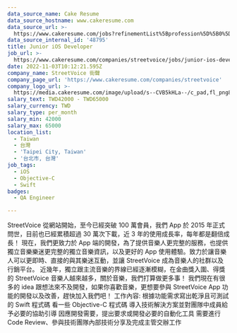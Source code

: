 ```yaml
---
data_source_name: Cake Resume
data_source_hostname: www.cakeresume.com
data_source_url: >-
  https://www.cakeresume.com/jobs?refinementList%5Bprofession%5D%5B0%5D=engineering_qa-engineer&refinementList%5Bsalary_type%5D=per_month&refinementList%5Bsalary_currency%5D=TWD&range%5Bsalary_range%5D%5Bmax%5D=600000
data_source_internal_id: '48795'
title: Junior iOS Developer
job_url: >-
  https://www.cakeresume.com/companies/streetvoice/jobs/junior-ios-developer-c6063e
date: 2022-11-03T10:12:21.595Z
company_name: StreetVoice 街聲
company_page_url: 'https://www.cakeresume.com/companies/streetvoice'
company_logo_url: >-
  https://media.cakeresume.com/image/upload/s--CVB5kHLa--/c_pad,fl_png8,h_200,w_200/v1570079491/usk1morkgo3c5dgqbtnq.png
salary_text: TWD42000 - TWD65000
salary_currency: TWD
salary_type: per_month
salary_min: 42000
salary_max: 65000
location_list:
  - Taiwan
  - 台灣
  - 'Taipei City, Taiwan'
  - '台北市, 台灣'
job_tags:
  - iOS
  - Objective-C
  - Swift
badges:
  - QA Engineer

---
```


StreetVoice 從網站開始，至今已經突破 100 萬會員，我們 App 於 2015 年正式問世，目前也已經累積超過 30 萬次下載，近 3 年的使用成長率，每年都是翻倍成長！ 現在，我們更致力於 App 端的開發，為了提供音樂人更完整的服務，也提供獨立音樂樂迷更完整的獨立音樂資訊，以及更好的 App 使用體驗。致力於讓音樂人可以更即時、直接的與其樂迷互動，並讓 StreetVoice 成為音樂人的社群以及行銷平台。 近幾年，獨立跟主流音樂的界線已經逐漸模糊，在金曲獎入圍、得獎的 StreetVoice 音樂人越來越多，關於音樂，我們打算做更多事！ 我們現在有很多的 idea 跟想法來不及開發，如果你喜歡音樂，更想要參與 StreetVoice App 功能的開發以及改善，趕快加入我們吧！ 工作內容: 根據功能需求寫出乾淨且可測試的 Swift 程式碼 看一些 Objective-C 程式碼 導入技術解決方案並對團隊中成員給予必要的協助引導 因應開發需要，提出要求或開發必要的自動化工具 需要進行 Code Review、參與技術團隊內部技術分享及完成主管交辦工作